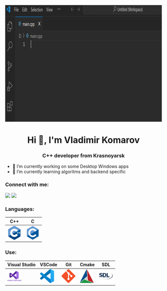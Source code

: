 <img src="https://raw.githubusercontent.com/VladimirKMr/VladimirKMr/main/media/Hello_gif.gif" alt="" srcset="" width="100%" height="375">


<h1 align="center">Hi 👋, I'm Vladimir Komarov</h1>
<h3 align="center">C++ developer from Krasnoyarsk</h3>


- 🔭 I’m currently working on some Desktop Windows apps
- 🌱 I’m currently learning algoritms and backend specific


### Connect with me:
<a href="https://t.me/VladimirKMr" target="blank">
<img src="https://img.shields.io/badge/Telegram-dark?style=social&logo=telegram&logoColor=%2326A5E4&logoSize=auto"/></a>
<a href="https://vk.com/wowkomarov" target="blank">
<img src="https://img.shields.io/badge/VK-dark?style=social&logo=vk&logoColor=%230077FF&logoSize=auto"/></a>
</p>


### Languages:
| C++  |  C  |
|-------------|-------------|
<img src="https://raw.githubusercontent.com/devicons/devicon/6910f0503efdd315c8f9b858234310c06e04d9c0/icons/cplusplus/cplusplus-original.svg" title="C++"  alt="C" width="45" height="45"/> | <img src="https://raw.githubusercontent.com/devicons/devicon/6910f0503efdd315c8f9b858234310c06e04d9c0/icons/c/c-original.svg" title="C"  alt="HTML" width="45" height="45"/>| 


### Use:

| Visual Studio | VSCode | Git | Cmake | SDL |
|-------------|-------------|-------------|-------------|-------------|
<img src="https://raw.githubusercontent.com/devicons/devicon/6910f0503efdd315c8f9b858234310c06e04d9c0/icons/visualstudio/visualstudio-original-wordmark.svg" title="VisualStudio"  alt="VisualStudio" width="45" height="45"/>| <img src="https://raw.githubusercontent.com/devicons/devicon/6910f0503efdd315c8f9b858234310c06e04d9c0/icons/vscode/vscode-original.svg" title="VSCode"  alt="VSCode" width="45" height="45"/>|  <img src="https://raw.githubusercontent.com/devicons/devicon/6910f0503efdd315c8f9b858234310c06e04d9c0/icons/git/git-original.svg" title="Git"  alt="Git" width="45" height="45"/>|   <img src="https://raw.githubusercontent.com/devicons/devicon/6910f0503efdd315c8f9b858234310c06e04d9c0/icons/cmake/cmake-original.svg" title="Cmake"  alt="Cmake" width="45" height="45"/>| <img src="https://raw.githubusercontent.com/devicons/devicon/6910f0503efdd315c8f9b858234310c06e04d9c0/icons/sdl/sdl-original.svg" title="SDL"  alt="SDL" width="45" height="45"/>| |
